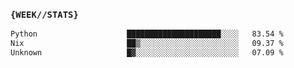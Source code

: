 ### `{WEEK//STATS}` 
<!--START_SECTION:waka-->

```txt
Python                    █████████████████████░░░░   83.54 %
Nix                       ██▒░░░░░░░░░░░░░░░░░░░░░░   09.37 %
Unknown                   █▓░░░░░░░░░░░░░░░░░░░░░░░   07.09 %
```

<!--END_SECTION:waka-->
